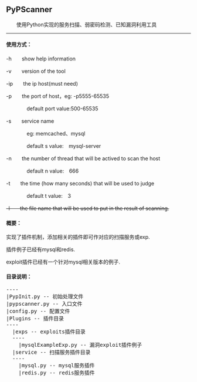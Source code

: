 ## PyPScanner
　　使用Python实现的服务扫描、弱密码检测、已知漏洞利用工具

----

#### 使用方式：

 -h　　show help information

 -v　　version of the tool

 -ip　　the ip host(must need)

 -p　　the port of host，eg: -p5555-65535

 　　　　default port value:500-65535

 -s　　service name

 　　　　eg: memcached、mysql

 　　　　default s value:　mysql-server

 -n　　the number of thread that will be actived to scan the host

 　　　　default n value:　666

 -t　　the time (how many seconds) that will be used to judge

 　　　　default t value:　3

 <del>-l　　the file name that will be used to put in the result of scanning.


#### 概要：

实现了插件机制，添加相关的插件即可作对应的扫描服务或exp.

插件例子已经有mysql和redis.

exploit插件已经有一个针对mysql相关版本的例子.


#### 目录说明：

<pre>
----
|PypInit.py -- 初始处理文件
|pypscanner.py -- 入口文件
|config.py -- 配置文件
|Plugins -- 插件目录
----
  |exps -- exploits插件目录
  ----
    |mysqlExampleExp.py -- 漏洞exploit插件例子
  |service -- 扫描服务插件目录
  ----
    |mysql.py -- mysql服务插件
    |redis.py -- redis服务插件
</pre>